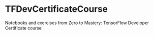 # TFDevCertificateCourse
Notebooks and exercises from Zero to Mastery: TensorFlow Developer Certificate course
